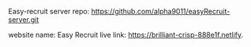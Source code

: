 Easy-recruit server repo: https://github.com/alpha9011/easyRecruit-server.git

website name: Easy Recruit 
live link: https://brilliant-crisp-888e1f.netlify.
 
 
